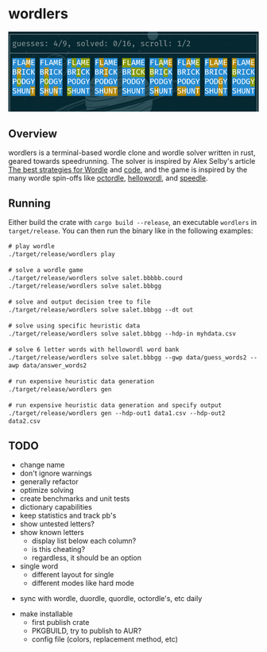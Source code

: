 # wordlers

![preview](data/preview.png)

## Overview
wordlers is a terminal-based wordle clone and wordle solver written in
rust, geared towards speedrunning. The solver is inspired by Alex
Selby's article [The best strategies for
Wordle](http://sonorouschocolate.com/notes/index.php/The_best_strategies_for_Wordle)
and [code](https://github.com/alex1770/wordle), and the game is
inspired by the many wordle spin-offs like
[octordle](https://octordle.com),
[hellowordl](https://hellowordl.net), and
[speedle](https://tck.mn/speedle/).

## Running
Either build the crate with `cargo build --release`, an executable
`wordlers` in `target/release`. You can then run the binary like in
the following examples:

```
# play wordle
./target/release/wordlers play

# solve a wordle game
./target/release/wordlers solve salet.bbbbb.courd
./target/release/wordlers solve salet.bbbgg

# solve and output decision tree to file
./target/release/wordlers solve salet.bbbgg --dt out

# solve using specific heuristic data
./target/release/wordlers solve salet.bbbgg --hdp-in myhdata.csv

# solve 6 letter words with hellowordl word bank
./target/release/wordlers solve salet.bbbgg --gwp data/guess_words2 --awp data/answer_words2

# run expensive heuristic data generation
./target/release/wordlers gen

# run expensive heuristic data generation and specify output
./target/release/wordlers gen --hdp-out1 data1.csv --hdp-out2 data2.csv
```

## TODO
* change name
* don't ignore warnings
* generally refactor
* optimize solving
* create benchmarks and unit tests
* dictionary capabilities
* keep statistics and track pb's
* show untested letters?
* show known letters
  - display list below each column?
  - is this cheating?
  - regardless, it should be an option
* single word
  - different layout for single
  - different modes like hard mode
- sync with wordle, duordle, quordle, octordle's, etc daily
* make installable
  - first publish crate
  - PKGBUILD, try to publish to AUR?
  - config file (colors, replacement method, etc)
